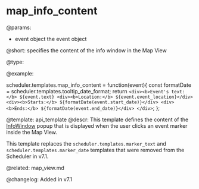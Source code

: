 map_info_content
=============


@params:

- event	object	the event object

@short:
	specifies the content of the info window in the Map View

@type:

@example:

scheduler.templates.map_info_content = function(event){
	const formatDate = scheduler.templates.tooltip_date_format;
	return `<div><b>Event's text:</b> ${event.text}
		<div><b>Location:</b> ${event.event_location}</div>
		<div><b>Starts:</b> ${formatDate(event.start_date)}</div>
		<div><b>Ends:</b> ${formatDate(event.end_date)}</div>
	</div>`;
};

@template:	api_template
@descr:
This template defines the content of the [InfoWindow](https://developers.google.com/maps/documentation/javascript/infowindows) popup that is displayed when the user clicks an event marker inside the Map View.

This template replaces the `scheduler.templates.marker_text` and `scheduler.templates.marker_date` templates that were removed from the Scheduler in v7.1.

@related:
	map_view.md

@changelog:
Added in v7.1